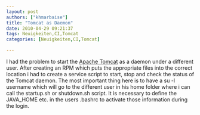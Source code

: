 ```yaml
---
layout: post
authors: ["khmarbaise"]
title: "Tomcat as Daemon"
date: 2010-04-29 09:21:37
tags: Neuigkeiten,CI,Tomcat
categories: [Neuigkeiten,CI,Tomcat]

---
```

I had the problem to start the <a href="http://tomcat.apache.org">Apache Tomcat</a> as a daemon under a different user. After creating an RPM which puts the appropriate files into the correct location i had to create a service script to start, stop and check the status of the Tomcat daemon. The most important thing here is to have a su -l username which will go to the different user in his home folder where i can call the startup.sh or shutdown.sh script. It is necessary to define the JAVA_HOME etc. in the users .bashrc to activate those information during the login.
